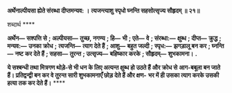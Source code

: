 **अर्थेनाल्पीयसा ह्येते संरब्धा दीप्तमन्यव: ।** **त्यजन्त्याशु स्पृधो घ्नन्ति सहसोत्सृज्य सौहृदम् ॥ २१॥** 

शब्दार्थ **** 

**अर्थेन—** **सश्पत्ति से** **; अल्पीयसा—** **तुच्छ, नगण्य** **; हि—** **भी** **; एते—** **वे** **; संरब्धा:—** **क्षुब्ध** **; दीप्त—** **क्रुद्ध** **; मन्यव:—** **उनका क्रोध** **;** **त्यजन्ति—** **त्याग देते हैं** **; आशु—** **बहुत जल्दी** **; स्पृध:—** **झगड़ालू बन कर** **; घ्नन्ति—** **नष्ट कर देते हैं** **; सहसा—** **तुरन्त** **; उत्सृज्य—** **बहिष्कार करके** **; सौहृदम्—** **शुभकामना।** **.** 

**ये सश्बन्धी तथा मित्रगण थोड़े-से भी धन के लिए अत्यन्त क्षुब्ध हो उठते हैं और क्रोध से** **आग-बबूला बन जाते हैं। प्रतिद्वन्द्वी बन कर वे तुरन्त सारी शुभकामनाएँ छोड़ देते हैं और क्षण-** **भर में ही उसका त्याग करके उसकी हत्या तक कर देते हैं।** **** 